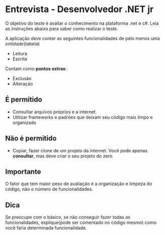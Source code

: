 # Entrevista - Desenvolvedor .NET jr
O objetivo do teste é avaliar o conhecimento na plataforma .net e c#. Leia as instruções abaixo para saber como realizar o teste.

A aplicação deve conter as seguintes funcionalidades de pelo menos uma *entidade*(tabela)
* Leitura
* Escrita

Contam como **pontos extras**:
* Exclusão
* Alteração

## É permitido
* Consultar arquivos próprios e a internet.
* Utilizar frameworks e padrões que deixam seu código mais limpo e organizado

## Não é permitido
* Copiar, fazer clone de um projeto da internet. Você pode apenas **consultar**, mas deve criar o seu projeto do zero.

## Importante 
O fator que tem maior peso de avaliação é a organização e limpeza do código, não o número de funcionalidades.

## Dica
Se preocupe com o básico, se não conseguir fazer todas as funcionalidades, explique(pode ser comentado no código mesmo) como você faria determinada funcionalidade.
